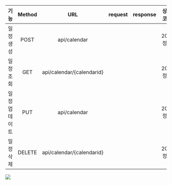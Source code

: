 |   기능    | Method |            URL            | request | response |  상태코드  |
|:-------:|:------:|:-------------------------:|:------:|:--------:|:------:|
|  일정 생성  |  POST  |       api/calendar        |        |          | 200:정상 |
|  일정 조회  |  GET   | api/calendar/{calendarid} |        |          | 200:정상 |
| 일정 업데이트 |  PUT   |       api/calendar        |        |          | 200:정상 |
|  일정 삭제  | DELETE | api/calendar/{calendarid} |        |          | 200:정상 |

![](https://velog.velcdn.com/images/deabaind/post/77f0d22b-ce79-46c5-998d-16cdbc4c5288/image.png)
